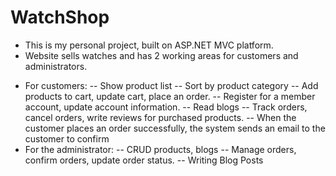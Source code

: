 # WatchShop
- This is my personal project, built on ASP.NET MVC platform.
- Website sells watches and has 2 working areas for customers and administrators.
+ For customers:
 -- Show product list
 -- Sort by product category
 -- Add products to cart, update cart, place an order.
 -- Register for a member account, update account information.
 -- Read blogs
 -- Track orders, cancel orders, write reviews for purchased products.
 -- When the customer places an order successfully, the system sends an email to the customer to confirm
+ For the administrator:
-- CRUD products, blogs
-- Manage orders, confirm orders, update order status.
-- Writing Blog Posts
